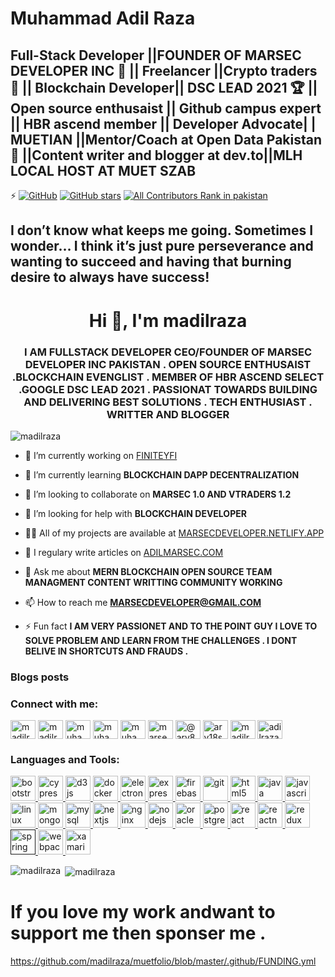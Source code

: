 # Muhammad Adil Raza
##  Full-Stack Developer ||FOUNDER OF MARSEC DEVELOPER INC 📄 || Freelancer ||Crypto traders 🤝 ||  Blockchain Developer|| DSC LEAD 2021 🏆 || Open source enthusaist || Github campus expert || HBR ascend member || Developer Advocate| | MUETIAN ||Mentor/Coach at Open Data Pakistan 🤝 ||Content writer and blogger at dev.to||MLH LOCAL HOST AT MUET SZAB
⚡️ [![GitHub](https://img.shields.io/github/license/saadpasta/developer-portfolio?color=blue)](https://github.com/saadpasta/developerFolio/blob/master/LICENSE) [![GitHub stars](https://img.shields.io/github/stars/saadpasta/developerFolio)](https://github.com/saadpasta/developerFolio/stargazers)  [![All Contributors Rank in pakistan](https://img.shields.io/badge/all_contributors-4-orange.svg?style=flat-square)](#contributors)



## I don’t know what keeps me going. Sometimes I wonder… I think it’s just pure perseverance and wanting to succeed and having that burning desire to always have success!



  






## 

<h1 align="center">Hi 👋, I'm madilraza</h1>
<h3 align="center">I AM FULLSTACK DEVELOPER CEO/FOUNDER OF MARSEC DEVELOPER INC PAKISTAN . OPEN SOURCE ENTHUSAIST .BLOCKCHAIN EVENGLIST . MEMBER OF HBR ASCEND SELECT .GOOGLE DSC LEAD 2021 . PASSIONAT TOWARDS BUILDING AND DELIVERING BEST SOLUTIONS . TECH ENTHUSIAST . WRITTER AND BLOGGER</h3>

<p align="left"> <img src="https://komarev.com/ghpvc/?username=madilraza" alt="madilraza" /> </p>

- 🔭 I’m currently working on [FINITEYFI](GITHUB.COM/FINITEYFI/FINITEYFI)

- 🌱 I’m currently learning **BLOCKCHAIN DAPP DECENTRALIZATION**

- 👯 I’m looking to collaborate on **MARSEC 1.0 AND VTRADERS 1.2**

- 🤝 I’m looking for help with **BLOCKCHAIN DEVELOPER**

- 👨‍💻 All of my projects are available at [MARSECDEVELOPER.NETLIFY.APP](MARSECDEVELOPER.NETLIFY.APP)

- 📝 I regulary write articles on [ADILMARSEC.COM](ADILMARSEC.COM)

- 💬 Ask me about **MERN BLOCKCHAIN OPEN SOURCE TEAM MANAGMENT CONTENT WRITTING COMMUNITY WORKING**

- 📫 How to reach me **MARSECDEVELOPER@GMAIL.COM**

- ⚡ Fun fact **I AM VERY PASSIONET AND TO THE POINT GUY I LOVE TO SOLVE PROBLEM AND LEARN FROM THE CHALLENGES . I DONT BELIVE IN SHORTCUTS AND FRAUDS .**

### Blogs posts
<!-- BLOG-POST-LIST:START -->
<!-- BLOG-POST-LIST:END -->

<p align="left">
<h3 align="left">Connect with me:</h3>
<a href="https://codepen.io/madilraza" target="blank"><img align="center" src="https://cdn.jsdelivr.net/npm/simple-icons@3.0.1/icons/codepen.svg" alt="madilraza" height="30" width="40" /></a>
<a href="https://dev.to/madilraza" target="blank"><img align="center" src="https://cdn.jsdelivr.net/npm/simple-icons@3.0.1/icons/dev-dot-to.svg" alt="madilraza" height="30" width="40" /></a>
<a href="https://twitter.com/muhamma37963816" target="blank"><img align="center" src="https://cdn.jsdelivr.net/npm/simple-icons@3.0.1/icons/twitter.svg" alt="muhamma37963816" height="30" width="40" /></a>
<a href="https://linkedin.com/in/muhammad-adil-419544183/" target="blank"><img align="center" src="https://cdn.jsdelivr.net/npm/simple-icons@3.0.1/icons/linkedin.svg" alt="muhammad-adil-419544183/" height="30" width="40" /></a>
<a href="https://fb.com/muhamm.adil.raza" target="blank"><img align="center" src="https://cdn.jsdelivr.net/npm/simple-icons@3.0.1/icons/facebook.svg" alt="muhamm.adil.raza" height="30" width="40" /></a>
<a href="https://instagram.com/marsec_developer/" target="blank"><img align="center" src="https://cdn.jsdelivr.net/npm/simple-icons@3.0.1/icons/instagram.svg" alt="marsec_developer/" height="30" width="40" /></a>
<a href="https://medium.com/@ary8sw18" target="blank"><img align="center" src="https://cdn.jsdelivr.net/npm/simple-icons@3.0.1/icons/medium.svg" alt="@ary8sw18" height="30" width="40" /></a>
<a href="https://www.hackerrank.com/ary18sw18" target="blank"><img align="center" src="https://cdn.jsdelivr.net/npm/simple-icons@3.0.1/icons/hackerrank.svg" alt="ary18sw18" height="30" width="40" /></a>
<a href="https://auth.geeksforgeeks.org/user/madilraza" target="blank"><img align="center" src="https://cdn.jsdelivr.net/npm/simple-icons@3.0.1/icons/geeksforgeeks.svg" alt="madilraza" height="30" width="40" /></a>
<a href="https://www.topcoder.com/members/adilrazamalik" target="blank"><img align="center" src="https://cdn.jsdelivr.net/npm/simple-icons@3.0.1/icons/topcoder.svg" alt="adilrazamalik" height="30" width="40" /></a>
</p>

<h3 align="left">Languages and Tools:</h3>
<p align="left"> <a href="https://getbootstrap.com" target="_blank"> <img src="https://devicons.github.io/devicon/devicon.git/icons/bootstrap/bootstrap-plain.svg" alt="bootstrap" width="40" height="40"/> </a> <a href="https://www.cypress.io" target="_blank"> <img src="https://raw.githubusercontent.com/simple-icons/simple-icons/6e46ec1fc23b60c8fd0d2f2ff46db82e16dbd75f/icons/cypress.svg" alt="cypress" width="40" height="40"/> </a> <a href="https://d3js.org/" target="_blank"> <img src="https://devicons.github.io/devicon/devicon.git/icons/d3js/d3js-original.svg" alt="d3js" width="40" height="40"/> </a> <a href="https://www.docker.com/" target="_blank"> <img src="https://devicons.github.io/devicon/devicon.git/icons/docker/docker-original-wordmark.svg" alt="docker" width="40" height="40"/> </a> <a href="https://www.electronjs.org" target="_blank"> <img src="https://devicons.github.io/devicon/devicon.git/icons/electron/electron-original.svg" alt="electron" width="40" height="40"/> </a> <a href="https://expressjs.com" target="_blank"> <img src="https://devicons.github.io/devicon/devicon.git/icons/express/express-original-wordmark.svg" alt="express" width="40" height="40"/> </a> <a href="https://firebase.google.com/" target="_blank"> <img src="https://www.vectorlogo.zone/logos/firebase/firebase-icon.svg" alt="firebase" width="40" height="40"/> </a> <a href="https://git-scm.com/" target="_blank"> <img src="https://www.vectorlogo.zone/logos/git-scm/git-scm-icon.svg" alt="git" width="40" height="40"/> </a> <a href="https://www.w3.org/html/" target="_blank"> <img src="https://devicons.github.io/devicon/devicon.git/icons/html5/html5-original-wordmark.svg" alt="html5" width="40" height="40"/> </a> <a href="https://www.java.com" target="_blank"> <img src="https://devicons.github.io/devicon/devicon.git/icons/java/java-original-wordmark.svg" alt="java" width="40" height="40"/> </a> <a href="https://developer.mozilla.org/en-US/docs/Web/JavaScript" target="_blank"> <img src="https://devicons.github.io/devicon/devicon.git/icons/javascript/javascript-original.svg" alt="javascript" width="40" height="40"/> </a> <a href="https://www.linux.org/" target="_blank"> <img src="https://devicons.github.io/devicon/devicon.git/icons/linux/linux-original.svg" alt="linux" width="40" height="40"/> </a> <a href="https://www.mongodb.com/" target="_blank"> <img src="https://devicons.github.io/devicon/devicon.git/icons/mongodb/mongodb-original-wordmark.svg" alt="mongodb" width="40" height="40"/> </a> <a href="https://www.mysql.com/" target="_blank"> <img src="https://devicons.github.io/devicon/devicon.git/icons/mysql/mysql-original-wordmark.svg" alt="mysql" width="40" height="40"/> </a> <a href="https://nextjs.org/" target="_blank"> <img src="https://cdn.worldvectorlogo.com/logos/nextjs-3.svg" alt="nextjs" width="40" height="40"/> </a> <a href="https://www.nginx.com" target="_blank"> <img src="https://devicons.github.io/devicon/devicon.git/icons/nginx/nginx-original.svg" alt="nginx" width="40" height="40"/> </a> <a href="https://nodejs.org" target="_blank"> <img src="https://devicons.github.io/devicon/devicon.git/icons/nodejs/nodejs-original-wordmark.svg" alt="nodejs" width="40" height="40"/> </a> <a href="https://www.oracle.com/" target="_blank"> <img src="https://devicons.github.io/devicon/devicon.git/icons/oracle/oracle-original.svg" alt="oracle" width="40" height="40"/> </a> <a href="https://www.postgresql.org" target="_blank"> <img src="https://devicons.github.io/devicon/devicon.git/icons/postgresql/postgresql-original-wordmark.svg" alt="postgresql" width="40" height="40"/> </a> <a href="https://reactjs.org/" target="_blank"> <img src="https://devicons.github.io/devicon/devicon.git/icons/react/react-original-wordmark.svg" alt="react" width="40" height="40"/> </a> <a href="https://reactnative.dev/" target="_blank"> <img src="https://reactnative.dev/img/header_logo.svg" alt="reactnative" width="40" height="40"/> </a> <a href="https://redux.js.org" target="_blank"> <img src="https://devicons.github.io/devicon/devicon.git/icons/redux/redux-original.svg" alt="redux" width="40" height="40"/> </a> <a href="" target="_blank"> <img src="https://www.vectorlogo.zone/logos/springio/springio-icon.svg" alt="spring" width="40" height="40"/> </a> <a href="https://webpack.js.org" target="_blank"> <img src="https://devicons.github.io/devicon/devicon.git/icons/webpack/webpack-original.svg" alt="webpack" width="40" height="40"/> </a> <a href="https://dotnet.microsoft.com/apps/xamarin" target="_blank"> <img src="https://raw.githubusercontent.com/detain/svg-logos/780f25886640cef088af994181646db2f6b1a3f8/svg/xamarin.svg" alt="xamarin" width="40" height="40"/> </a> </p>

<p><img align="left" src="https://github-readme-stats.vercel.app/api/top-langs/?username=madilraza&layout=compact" alt="madilraza" /></p>

<p>&nbsp;<img align="center" src="https://github-readme-stats.vercel.app/api?username=madilraza&show_icons=true" alt="madilraza" /></p>

# If you love my work andwant to support me then sponser me .
https://github.com/madilraza/muetfolio/blob/master/.github/FUNDING.yml
